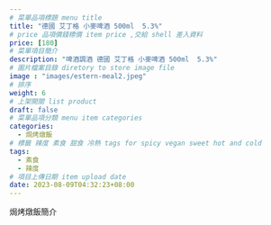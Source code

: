 ```yaml
---
# 菜單品項標題 menu title 
title: "德國 艾丁格 小麥啤酒 500ml  5.3%"
# price 品項價錢標價 item price ,交給 shell 差入資料
price: [180] 
# 菜單項目簡介 
description: "啤酒調酒 德國 艾丁格 小麥啤酒 500ml  5.3%"
# 圖片檔案目錄 diretory to store image file
image : "images/estern-meal2.jpeg"
# 排序
weight: 6 
# 上架開關 list product 
draft: false
# 菜單品項分類 menu item categories 
categories:
  - 焗烤燉飯
# 標籤 辣度 素食 甜食 冷熱 tags for spicy vegan sweet hot and cold 
tags:
  - 素食
  - 辣度
# 項目上傳日期 item upload date 
date: 2023-08-09T04:32:23+08:00
---
```


焗烤燉飯簡介
